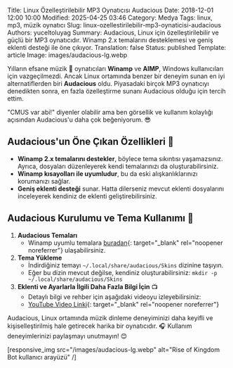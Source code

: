 Title: Linux Özelleştirilebilir MP3 Oynatıcısı Audacious
Date: 2018-12-01 12:00 10:00
Modified: 2025-04-25 03:46
Category: Medya
Tags: linux, mp3, müzik oynatıcı
Slug: linux-ozellestirilebilir-mp3-oynaticisi-audacious
Authors: yuceltoluyag
Summary: Audacious, Linux için özelleştirilebilir ve güçlü bir MP3 oynatıcıdır. Winamp 2.x temalarını desteklemesi ve geniş eklenti desteği ile öne çıkıyor.
Translation: false
Status: published
Template: article
Image: images/audacious-lg.webp


Yılların efsane müzik  🎵 oynatıcıları **Winamp**  ve **AIMP**, Windows kullanıcıları için vazgeçilmezdi. Ancak Linux ortamında benzer bir deneyim sunan en iyi alternatiflerden biri **Audacious** oldu. Piyasadaki birçok MP3 oynatıcıyı denedikten sonra, en fazla özelleştirme sunanı Audacious olduğu için tercih ettim.

"CMUS var abi!" diyenler olabilir ama ben görsellik ve kullanım kolaylığı açısından Audacious'u daha çok beğeniyorum. 😎


## Audacious'un Öne Çıkan Özellikleri 🚀

- **Winamp 2.x temalarını destekler**, böylece tema sıkıntısı yaşamazsınız. Ayrıca, dosyaları düzenleyerek kendi temalarınızı da oluşturabilirsiniz.
- **Winamp kısayolları ile uyumludur**, bu da eski alışkanlıklarınızı korumanızı sağlar.
- **Geniş eklenti desteği** sunar. Hatta dilerseniz mevcut eklenti dosyalarını inceleyerek kendiniz de eklenti geliştirebilirsiniz.

## Audacious Kurulumu ve Tema Kullanımı 🎨

1. **Audacious Temaları**
   - Winamp uyumlu temalara [buradan](https://www.deviantart.com/customization/skins/media/winamp/classic/whats-hot/){: target="_blank" rel="noopener noreferrer"} ulaşabilirsiniz.
2. **Tema Yükleme**
   - İndirdiğiniz temayı `~/.local/share/audacious/Skins` dizinine taşıyın.
   - Eğer bu dizin mevcut değilse, kendiniz oluşturabilirsiniz:
     `mkdir -p ~/.local/share/audacious/Skins`
3. **Eklenti ve Ayarlarla İlgili Daha Fazla Bilgi İçin** 📺
   - Detaylı bilgi ve rehber için aşağıdaki videoyu izleyebilirsiniz:
   - [YouTube Video Linki](https://www.youtube.com/channel/UCJyK4D5BcoPXjV5T8N8-liA?view_as=subscriber){: target="_blank" rel="noopener noreferrer"}

Audacious, Linux ortamında müzik dinleme deneyiminizi daha keyifli ve kişiselleştirilmiş hale getirecek harika bir oynatıcıdır. 🎧 Kullanım deneyimlerinizi paylaşmayı unutmayın! 😊

[responsive_img src="/images/audacious-lg.webp" alt="Rise of Kingdom Bot kullanıcı arayüzü" /]
